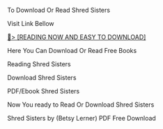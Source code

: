 To Download Or Read Shred Sisters

Visit Link Bellow

<a href="https://uk.ebookarea.xyz/?book=208107364-shred-sisters">📖&gt; [READING NOW AND EASY TO DOWNLOAD]</a>

Here You Can Download Or Read Free Books

Reading Shred Sisters

Download Shred Sisters

PDF/Ebook Shred Sisters

Now You ready to Read Or Download Shred Sisters

Shred Sisters by (Betsy Lerner) PDF Free Download
